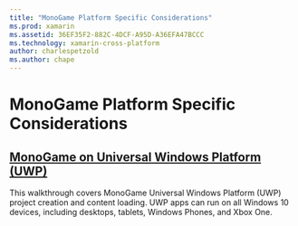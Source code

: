 ```yaml
---
title: "MonoGame Platform Specific Considerations"
ms.prod: xamarin
ms.assetid: 36EF35F2-882C-4DCF-A95D-A36EFA47BCCC
ms.technology: xamarin-cross-platform
author: charlespetzold
ms.author: chape
---
```


# MonoGame Platform Specific Considerations

## [MonoGame on Universal Windows Platform (UWP)](~/graphics-games/monogame/platforms/uwp.md)

This walkthrough covers MonoGame Universal Windows Platform (UWP) project creation and content loading. UWP apps can run on all Windows 10 devices, including desktops, tablets, Windows Phones, and Xbox One.

